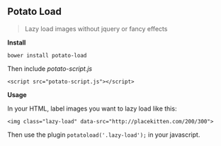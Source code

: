 Potato Load
------------

> Lazy load images without jquery or fancy effects

__Install__

```
bower install potato-load
```

Then include *potato-script.js*

```
<script src="potato-script.js"></script>
```

__Usage__

In your HTML, label images you want to lazy load like this:

```
<img class="lazy-load" data-src="http://placekitten.com/200/300">
```

Then use the plugin `potatoload('.lazy-load');` in your javascript.
